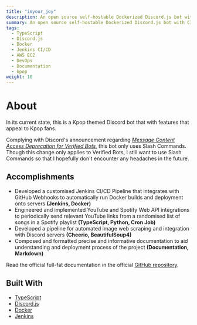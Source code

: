 ```yaml
---
title: "imyour_joy"
description: An open source self-hostable Dockerized Discord.js bot with CI/CD written in TypeScript (previously Python).
summary: An open source self-hostable Dockerized Discord.js bot with CI/CD written in TypeScript.
tags:
  - TypeScript
  - Discord.js
  - Docker
  - Jenkins CI/CD
  - AWS EC2
  - DevOps
  - Documentation
  - kpop
weight: 10
---
```


# About

In its current state, this is a Kpop themed Discord bot that with features that appeal to Kpop fans.

Complying with Discord's announcement regarding _[Message Content Access Deprecation for Verified Bots](https://support-dev.discord.com/hc/en-us/articles/4404772028055-Message-Content-Access-Deprecation-for-Verified-Bots)_, this bot only uses Slash Commands. Though this change only applies to Verified Bots, I still want to use Slash Commands so that I hopefully don't encounter any headaches in the future.

## Accomplishments

- Developed a customised Jenkins CI/CD Pipeline that integrates with GitHub Webhooks to automatically run Docker builds and deployment onto servers **(Jenkins, Docker)**
- Engineered and implemented YouTube and Spotify Web API integrations to periodically send relevant YouTube links from a randomised list of songs in a Spotify playlist **(TypeScript, Python, Cron Job)**
- Developed a pipeline for automated image web scraping and integration with Discord servers **(Cheerio, BeautifulSoup4)**
- Composed and formatted precise and informative documentation to aid understanding and deployment process of the project **(Documentation, Markdown)**

Read the official full-fat documentation in the official [GitHub repository](https://github.com/PScoriae/imyour_joy).

## Built With

- [TypeScript](https://www.typescriptlang.org/)
- [Discord.js](https://discord.js.org/#/)
- [Docker](https://www.docker.com/)
- [Jenkins](https://www.jenkins.io/)
